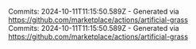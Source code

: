 Commits: 2024-10-11T11:15:50.589Z - Generated via https://github.com/marketplace/actions/artificial-grass
<br>
Commits: 2024-10-11T11:15:50.589Z - Generated via https://github.com/marketplace/actions/artificial-grass
<br>
